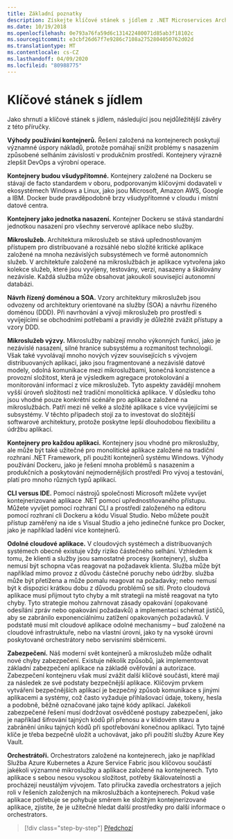 ```yaml
---
title: Základní poznatky
description: Získejte klíčové stánek s jídlem z .NET Microservices Architecture pro containerized .NET Aplikace průvodce/e-book, chcete-li mít rychlý přehled o vysoké úrovni problémy spojené s použitím architektury mikroslužeb, jako jsou výhody a nevýhody, DDD vzory pro návrh a vývoj, stejně jako odolnost proti chybám, zabezpečení a použití orchestrátorů.
ms.date: 10/19/2018
ms.openlocfilehash: 0e793a76fa59d6c131422480071d85ab3f18102c
ms.sourcegitcommit: e3cbf26d67f7e9286c7108a2752804050762d02d
ms.translationtype: MT
ms.contentlocale: cs-CZ
ms.lasthandoff: 04/09/2020
ms.locfileid: "80988775"
---
```

# <a name="key-takeaways"></a>Klíčové stánek s jídlem

Jako shrnutí a klíčové stánek s jídlem, následující jsou nejdůležitější závěry z této příručky.

**Výhody používání kontejnerů.** Řešení založená na kontejnerech poskytují významné úspory nákladů, protože pomáhají snížit problémy s nasazením způsobené selháním závislostí v produkčním prostředí. Kontejnery výrazně zlepšit DevOps a výrobní operace.

**Kontejnery budou všudypřítomné.** Kontejnery založené na Dockeru se stávají de facto standardem v oboru, podporovaným klíčovými dodavateli v ekosystémech Windows a Linux, jako jsou Microsoft, Amazon AWS, Google a IBM. Docker bude pravděpodobně brzy všudypřítomné v cloudu i místní datové centra.

**Kontejnery jako jednotka nasazení.** Kontejner Dockeru se stává standardní jednotkou nasazení pro všechny serverové aplikace nebo služby.

**Mikroslužeb.** Architektura mikroslužeb se stává upřednostňovaným přístupem pro distribuované a rozsáhlé nebo složité kritické aplikace založené na mnoha nezávislých subsystémech ve formě autonomních služeb. V architektuře založené na mikroslužbách je aplikace vytvořena jako kolekce služeb, které jsou vyvíjeny, testovány, verzí, nasazeny a škálovány nezávisle. Každá služba může obsahovat jakoukoli související autonomní databázi.

**Návrh řízený doménou a SOA.** Vzory architektury mikroslužeb jsou odvozeny od architektury orientované na služby (SOA) a návrhu řízeného doménou (DDD). Při navrhování a vývoji mikroslužeb pro prostředí s vyvíjejícími se obchodními potřebami a pravidly je důležité zvážit přístupy a vzory DDD.

**Mikroslužeb výzvy.** Mikroslužby nabízejí mnoho výkonných funkcí, jako je nezávislé nasazení, silné hranice subsystému a rozmanitost technologií. Však také vyvolávají mnoho nových výzev souvisejících s vývojem distribuovaných aplikací, jako jsou fragmentované a nezávislé datové modely, odolná komunikace mezi mikroslužbami, konečná konzistence a provozní složitost, která je výsledkem agregace protokolování a monitorování informací z více mikroslužeb. Tyto aspekty zavádějí mnohem vyšší úroveň složitosti než tradiční monolitická aplikace. V důsledku toho jsou vhodné pouze konkrétní scénáře pro aplikace založené na mikroslužbách. Patří mezi ně velké a složité aplikace s více vyvíjejícími se subsystémy. V těchto případech stojí za to investovat do složitější softwarové architektury, protože poskytne lepší dlouhodobou flexibilitu a údržbu aplikací.

**Kontejnery pro každou aplikaci.** Kontejnery jsou vhodné pro mikroslužby, ale může být také užitečné pro monolitické aplikace založené na tradiční rozhraní .NET Framework, při použití kontejnerů systému Windows. Výhody používání Dockeru, jako je řešení mnoha problémů s nasazením a produkčních a poskytování nejmodernějších prostředí Pro vývoj a testování, platí pro mnoho různých typů aplikací.

**CLI versus IDE.** Pomocí nástrojů společnosti Microsoft můžete vyvíjet kontejnerizované aplikace .NET pomocí upřednostňovaného přístupu. Můžete vyvíjet pomocí rozhraní CLI a prostředí založeného na editoru pomocí rozhraní cli Dockeru a kódu Visual Studio. Nebo můžete použít přístup zaměřený na ide s Visual Studio a jeho jedinečné funkce pro Docker, jako je například ladění více kontejnerů.

**Odolné cloudové aplikace.** V cloudových systémech a distribuovaných systémech obecně existuje vždy riziko částečného selhání. Vzhledem k tomu, že klienti a služby jsou samostatné procesy (kontejnery), služba nemusí být schopna včas reagovat na požadavek klienta. Služba může být například mimo provoz z důvodu částečné poruchy nebo údržby. služba může být přetížena a může pomalu reagovat na požadavky; nebo nemusí být k dispozici krátkou dobu z důvodu problémů se sítí. Proto cloudová aplikace musí přijmout tyto chyby a mít strategii na místě reagovat na tyto chyby. Tyto strategie mohou zahrnovat zásady opakování (opakované odesílání zpráv nebo opakování požadavků) a implementaci schémat jističů, aby se zabránilo exponenciálnímu zatížení opakovaných požadavků. V podstatě musí mít cloudové aplikace odolné mechanismy – buď založené na cloudové infrastruktuře, nebo na vlastní úrovni, jako ty na vysoké úrovni poskytované orchestrátory nebo servisními sběrnicemi.

**Zabezpečení.** Náš moderní svět kontejnerů a mikroslužeb může odhalit nové chyby zabezpečení. Existuje několik způsobů, jak implementovat základní zabezpečení aplikace na základě ověřování a autorizace. Zabezpečení kontejneru však musí zvážit další klíčové součásti, které mají za následek ze své podstaty bezpečnější aplikace. Klíčovým prvkem vytváření bezpečnějších aplikací je bezpečný způsob komunikace s jinými aplikacemi a systémy, což často vyžaduje přihlašovací údaje, tokeny, hesla a podobně, běžně označované jako tajné kódy aplikací. Jakékoli zabezpečené řešení musí dodržovat osvědčené postupy zabezpečení, jako je například šifrování tajných kódů při přenosu a v klidovém stavu a zabránění úniku tajných kódů při spotřebování konečnou aplikací. Tyto tajné klíče je třeba bezpečně uložit a uchovávat, jako při použití služby Azure Key Vault.

**Orchestrátoři.** Orchestrators založené na kontejnerech, jako je například Služba Azure Kubernetes a Azure Service Fabric jsou klíčovou součástí jakékoli významné mikroslužby a aplikace založené na kontejnerech. Tyto aplikace s sebou nesou vysokou složitost, potřeby škálovatelnosti a procházejí neustálým vývojem. Tato příručka zavedla orchestrators a jejich roli v řešeních založených na mikroslužbách a kontejnerech. Pokud vaše aplikace potřebuje se pohybuje směrem ke složitým kontejnerizované aplikace, zjistíte, že je užitečné hledat další prostředky pro další informace o orchestrators.

>[!div class="step-by-step"]
>[Předchozí](secure-net-microservices-web-applications/azure-key-vault-protects-secrets.md)
